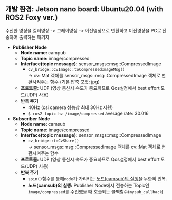 ## 개발 환경: Jetson nano board: Ubuntu20.04 (with ROS2 Foxy ver.)

수신한 영상을 컬러영상 -> 그레이영상 -> 이진영상으로 변환하고 이진영상을 PC로 전송하여 출력하는 패키지

- **Publisher Node**
  - **Node name:** campub
  - **Topic name:** image/compressed
  - **Interface(topic message):** sensor_msgs::msg::CompressedImage
    - ``cv_bridge::CvImage::toCompressedImageMsg()``   
      -> cv::Mat 객체를 sensor_msgs::msg::CompressedImage 객체로 변환시켜주는 함수 (기본 압축 포맷: jpg)
  - **프로토콜:** UDP (영상 통신시 속도가 중요하므로 Qos설정에서 best effort 모드(UDP) 사용)
  - **반복 주기**
    - 40Hz (csi camera 성능상 최대 30Hz 지원)   
    - ``$ ros2 topic hz /image/compressed`` average rate: 30.016
- **Subscriber Node**
  - **Node name:** camsub
  - **Topic name:** image/compressed
  - **Interface(topic message):** sensor_msgs::msg::CompressedImage
    - ``cv_bridge::toCvShare()``   
      -> sensor_msgs::msg::CompressedImage 객체를 cv::Mat 객체로 변환시켜주는 함수
  - **프로토콜:** UDP (영상 통신시 속도가 중요하므로 Qos설정에서 best effort 모드(UDP) 사용)
  - **반복 주기**
    - ``spin()``함수를 통해``node``가 가리키는 <ins>노드(camsub)의 실행</ins>을 무한히 반복.
    - **노드(camsub)의 실행:** Publisher Node에서 전송하는 Topic인 ``image/compressed``를 수신했을 때 호출되는 콜백함수(``mysub_callback``)
   
